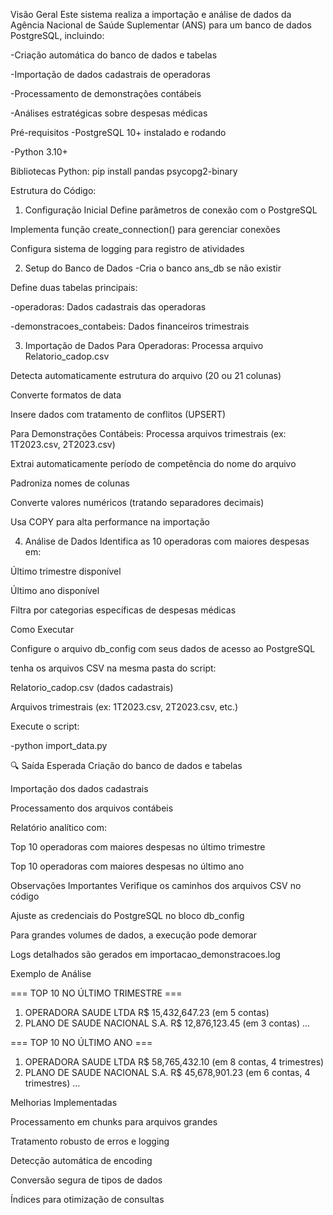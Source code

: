 Visão Geral
Este sistema realiza a importação e análise de dados da Agência Nacional de Saúde Suplementar (ANS) para um banco de dados PostgreSQL, incluindo:

-Criação automática do banco de dados e tabelas

-Importação de dados cadastrais de operadoras

-Processamento de demonstrações contábeis

-Análises estratégicas sobre despesas médicas

Pré-requisitos
-PostgreSQL 10+ instalado e rodando

-Python 3.10+

Bibliotecas Python:
pip install pandas psycopg2-binary

Estrutura do Código:
1. Configuração Inicial
Define parâmetros de conexão com o PostgreSQL

Implementa função create_connection() para gerenciar conexões

Configura sistema de logging para registro de atividades

2. Setup do Banco de Dados
-Cria o banco ans_db se não existir

Define duas tabelas principais:

-operadoras: Dados cadastrais das operadoras

-demonstracoes_contabeis: Dados financeiros trimestrais

3. Importação de Dados
Para Operadoras:
Processa arquivo Relatorio_cadop.csv

Detecta automaticamente estrutura do arquivo (20 ou 21 colunas)

Converte formatos de data

Insere dados com tratamento de conflitos (UPSERT)

Para Demonstrações Contábeis:
Processa arquivos trimestrais (ex: 1T2023.csv, 2T2023.csv)

Extrai automaticamente período de competência do nome do arquivo

Padroniza nomes de colunas

Converte valores numéricos (tratando separadores decimais)

Usa COPY para alta performance na importação

4. Análise de Dados
Identifica as 10 operadoras com maiores despesas em:

Último trimestre disponível

Último ano disponível

Filtra por categorias específicas de despesas médicas

Como Executar

Configure o arquivo db_config com seus dados de acesso ao PostgreSQL

tenha os arquivos CSV na mesma pasta do script:

Relatorio_cadop.csv (dados cadastrais)

Arquivos trimestrais (ex: 1T2023.csv, 2T2023.csv, etc.)

Execute o script:

-python import_data.py

🔍 Saída Esperada
Criação do banco de dados e tabelas

Importação dos dados cadastrais

Processamento dos arquivos contábeis

Relatório analítico com:

Top 10 operadoras com maiores despesas no último trimestre

Top 10 operadoras com maiores despesas no último ano

 Observações Importantes
Verifique os caminhos dos arquivos CSV no código

Ajuste as credenciais do PostgreSQL no bloco db_config

Para grandes volumes de dados, a execução pode demorar 

Logs detalhados são gerados em importacao_demonstracoes.log

  Exemplo de Análise

=== TOP 10 NO ÚLTIMO TRIMESTRE ===
1. OPERADORA SAUDE LTDA                      R$   15,432,647.23 (em 5 contas)
2. PLANO DE SAUDE NACIONAL S.A.              R$   12,876,123.45 (em 3 contas)
...

=== TOP 10 NO ÚLTIMO ANO ===
1. OPERADORA SAUDE LTDA                      R$   58,765,432.10 (em 8 contas, 4 trimestres)
2. PLANO DE SAUDE NACIONAL S.A.              R$   45,678,901.23 (em 6 contas, 4 trimestres)
...

Melhorias Implementadas

Processamento em chunks para arquivos grandes

Tratamento robusto de erros e logging

Detecção automática de encoding

Conversão segura de tipos de dados

Índices para otimização de consultas

